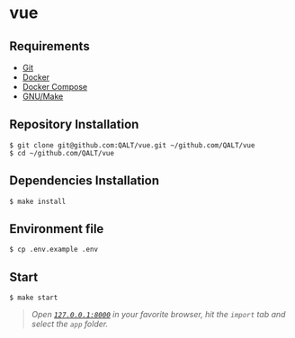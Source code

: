# vue

## Requirements

- [Git](https://git-scm.com/)
- [Docker](https://www.docker.com/)
- [Docker Compose](https://docs.docker.com/compose/)
- [GNU/Make](https://www.gnu.org/software/make/)

## Repository Installation

```console
$ git clone git@github.com:QALT/vue.git ~/github.com/QALT/vue
$ cd ~/github.com/QALT/vue
```

## Dependencies Installation

```console
$ make install
```

## Environment file

```console
$ cp .env.example .env
```

## Start

```console
$ make start
```

> *Open [`127.0.0.1:8000`](http://127.0.0.1:8000) in your favorite browser, hit the `import` tab and select the `app` folder.*
